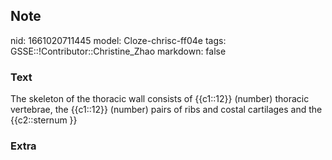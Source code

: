## Note
nid: 1661020711445
model: Cloze-chrisc-ff04e
tags: GSSE::!Contributor::Christine_Zhao
markdown: false

### Text
<div>
  <div>
    <div>
      <div>
        The skeleton of the thoracic wall consists of {{c1::12}}
        (number) thoracic vertebrae, the {{c1::12}} (number) pairs
        of ribs and costal cartilages and the {{c2::sternum }}
      </div>
    </div>
  </div>
</div>

### Extra

